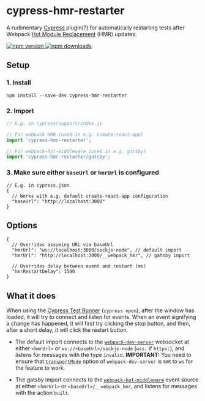 # cypress-hmr-restarter

A rudimentary [Cypress](https://www.cypress.io/) plugin(?) for automatically restarting tests after Webpack [Hot Module Replacement](https://webpack.js.org/concepts/hot-module-replacement/) (HMR) updates.

[![npm version](https://img.shields.io/npm/v/cypress-hmr-restarter.svg?style=flat-square) ![npm downloads](https://img.shields.io/npm/dm/cypress-hmr-restarter?style=flat-square)](https://www.npmjs.com/package/cypress-hmr-restarter)

## Setup

### 1. Install

```shell
npm install --save-dev cypress-hmr-restarter
```

### 2. Import

```js
// E.g. in cypress/support/index.js

// For webpack HMR (used in e.g. create-react-app)
import 'cypress-hmr-restarter';

// For webpack-hot-middleware (used in e.g. gatsby)
import 'cypress-hmr-restarter/gatsby';
```

### 3. Make sure either `baseUrl` or `hmrUrl` is configured

```jsonc
// E.g. in cypress.json
{
  // Works with e.g. default create-react-app configuration
  "baseUrl": "http://localhost:3000"
}
```

## Options

```jsonc
{
  // Overrides assuming URL via baseUrl
  "hmrUrl": "ws://localhost:3000/sockjs-node", // default import
  "hmrUrl": "http://localhost:3000/__webpack_hmr", // gatsby import

  // Overrides delay between event and restart (ms)
  "hmrRestartDelay": 1500
}
```

## What it does

When using the [Cypress Test Runner](https://docs.cypress.io/guides/core-concepts/test-runner.html) (`cypress open`), after the window has loaded, it will try to connect and listen for events. When an event signifying a change has happened, it will first try clicking the stop button, and then, after a short delay, it will click the restart button.

- The default import connects to the [`webpack-dev-server`](https://www.npmjs.com/package/webpack-dev-server) websocket at either `<hmrUrl>` or `ws://<baseUrl>/sockjs-node` (`wss:` if `https:`), and listens for messages with the type `invalid`.
**IMPORTANT:** You need to ensure that [`transportMode`](https://webpack.js.org/configuration/dev-server/#devservertransportmode) option of `webpack-dev-server` is set to `ws` for the feature to work.

- The gatsby import connects to the [`webpack-hot-middleware`](https://www.npmjs.com/package/webpack-hot-middleware) event source at either `<hmrUrl>` or `<baseUrl>/__webpack_hmr`, and listens for messages with the action `built`.
